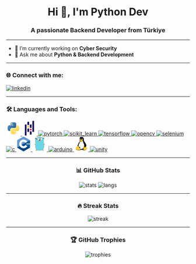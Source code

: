 <h1 align="center">Hi 👋, I'm Python Dev</h1>
<h3 align="center">A passionate Backend Developer from Türkiye</h3>

---

- 🔭 I’m currently working on **Cyber Security**  
- 💬 Ask me about **Python & Backend Development**    

---

<h3 align="left">🌐 Connect with me:</h3>
<p align="left">
  <a href="https://www.linkedin.com/in/enes-aksoy-83750226a/" target="_blank">
    <img src="https://img.shields.io/badge/LinkedIn-0077B5?style=for-the-badge&logo=linkedin&logoColor=white" alt="linkedin"/>
  </a>
</p>

---

<h3 align="left">🛠️ Languages and Tools:</h3>
<p align="left">
  <a href="https://www.python.org" target="_blank"> <img src="https://raw.githubusercontent.com/devicons/devicon/master/icons/python/python-original.svg" alt="python" width="40" height="40"/> </a>
  <a href="https://pandas.pydata.org/" target="_blank"> <img src="https://raw.githubusercontent.com/devicons/devicon/master/icons/pandas/pandas-original.svg" alt="pandas" width="40" height="40"/> </a>
  <a href="https://pytorch.org/" target="_blank"> <img src="https://www.vectorlogo.zone/logos/pytorch/pytorch-icon.svg" alt="pytorch" width="40" height="40"/> </a>
  <a href="https://scikit-learn.org/" target="_blank"> <img src="https://upload.wikimedia.org/wikipedia/commons/0/05/Scikit_learn_logo_small.svg" alt="scikit_learn" width="40" height="40"/> </a>
  <a href="https://www.tensorflow.org" target="_blank"> <img src="https://www.vectorlogo.zone/logos/tensorflow/tensorflow-icon.svg" alt="tensorflow" width="40" height="40"/> </a>
  <a href="https://opencv.org/" target="_blank"> <img src="https://www.vectorlogo.zone/logos/opencv/opencv-icon.svg" alt="opencv" width="40" height="40"/> </a>
  <a href="https://www.selenium.dev" target="_blank"> <img src="https://raw.githubusercontent.com/detain/svg-logos/refs/heads/master/svg/selenium-logo.svg" alt="selenium" width="40" height="40"/> </a>
  <a href="https://www.c-language.org/" target="_blank"> <img src="https://cdn.worldvectorlogo.com/logos/c-1.svg" alt="c" width="40" height="40"/> </a>
  <a href="https://www.w3schools.com/cpp/" target="_blank"> <img src="https://raw.githubusercontent.com/devicons/devicon/master/icons/cplusplus/cplusplus-original.svg" alt="cplusplus" width="40" height="40"/> </a>
  <a href="https://go.dev/" target="_blank"> <img src="https://raw.githubusercontent.com/devicons/devicon/master/icons/go/go-original.svg" alt="go" width="40" height="40"/> </a>
  <a href="https://www.arduino.cc/" target="_blank"> <img src="https://cdn.worldvectorlogo.com/logos/arduino-1.svg" alt="arduino" width="40" height="40"/> </a>
  <a href="https://www.linux.org/" target="_blank"> <img src="https://raw.githubusercontent.com/devicons/devicon/master/icons/linux/linux-original.svg" alt="linux" width="40" height="40"/> </a>
  <a href="https://unity.com/" target="_blank"> <img src="https://www.vectorlogo.zone/logos/unity3d/unity3d-icon.svg" alt="unity" width="40" height="40"/> </a>
</p>

---

<h3 align="center">📊 GitHub Stats</h3>
<p align="center">
  <img src="https://github-readme-stats.vercel.app/api?username=yoskasss&show_icons=true&theme=radical" alt="stats" height="180"/>
  <img src="https://github-readme-stats.vercel.app/api/top-langs/?username=yoskasss&layout=compact&theme=radical" alt="langs" height="180"/>
</p>

---

<h3 align="center">🔥 Streak Stats</h3>
<p align="center">
  <img src="https://streak-stats.demolab.com?user=yoskasss&theme=radical" alt="streak"/>
</p>

---

<h3 align="center">🏆 GitHub Trophies</h3>
<p align="center">
  <img src="https://github-profile-trophy.vercel.app/?username=yoskasss&theme=radical&no-frame=true&row=1&column=6" alt="trophies"/>
</p>